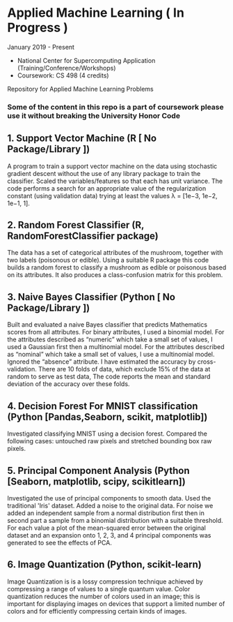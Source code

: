 # Applied Machine Learning ( In Progress )  
January 2019 - Present 
  * National Center for Supercomputing Application (Training/Conference/Workshops)
  * Coursework: CS 498 (4 credits)


Repository for Applied Machine Learning Problems

### Some of the content in this repo is a part of coursework please use it without breaking the University Honor Code
 
## 1. Support Vector Machine (R [ No Package/Library ])
A program to train a support vector machine on the data using stochastic gradient descent without the use of any 
library package to train the classifier. Scaled the variables/features so that each has unit variance. 
The code performs a search for an appropriate value of the regularization constant (using validation data)
trying at least the values λ = [1e−3, 1e−2, 1e−1, 1].

## 2. Random Forest Classifier (R, RandomForestClassifier package)
The data has a set of categorical attributes of the mushroom, together with two labels (poisonous or
edible). Using a suitable R package this code builds a random forest to classify a mushroom as edible or poisonous based
on its attributes. It also produces a class-confusion matrix for this problem. 

## 3. Naive Bayes Classifier (Python [ No Package/Library ])
Built and evaluated a naive Bayes classifier that predicts Mathematics scores from all attributes.
For binary attributes, I used a binomial model. For the attributes described as “numeric” which
take a small set of values, I used a Gaussian first then a multinomial model. For the attributes described as “nominal” 
which take a small set of values, I use a multinomial model. Ignored the “absence” attribute.
I have estimated the accuracy by cross-validation. There are 10 folds of data, which exclude 15% of the data at random to serve as test data, The code reports the mean and standard deviation
of the accuracy over these folds.

## 4. Decision Forest For MNIST classification (Python [Pandas,Seaborn, scikit, matplotlib])
Investigated classifying MNIST using a decision forest. Compared the following cases: untouched raw pixels and stretched
bounding box raw pixels. 

## 5. Principal Component Analysis (Python [Seaborn, matplotlib, scipy, scikitlearn])
Investigated the use of principal components to smooth data. Used the traditional 'Iris' dataset. Added a noise to the original data. For noise we added an independent sample from a normal distribution first then in second part a sample from a binomial distribution with a suitable threshold. For each value a plot of the mean-squared error between the original dataset and an expansion onto 1, 2, 3, and 4 principal components was generated to see the effects of PCA. 

## 6. Image Quantization (Python, scikit-learn)
Image Quantization is is a lossy compression technique achieved by compressing a range of values to a single quantum value. Color quantization reduces the number of colors used in an image; this is important for displaying images on devices that support a limited number of colors and for efficiently compressing certain kinds of images.  
